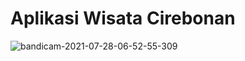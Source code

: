 # Aplikasi Wisata Cirebonan



![bandicam-2021-07-28-06-52-55-309](https://user-images.githubusercontent.com/59213454/127397288-3b2866cd-3100-42c9-af54-b51d673a66d9.gif)
